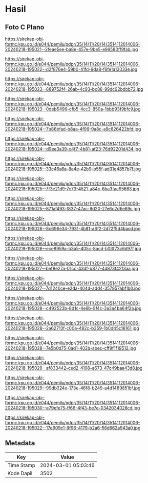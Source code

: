 # Hasil

## Foto C Plano

https://sirekap-obj-formc.kpu.go.id/e044/pemilu/pdpr/35/14/11/20/14/3514112014006-20240218-195021--2feae5ee-ba8e-457e-9be5-e96580ff9fab.jpg

https://sirekap-obj-formc.kpu.go.id/e044/pemilu/pdpr/35/14/11/20/14/3514112014006-20240218-195022--d2f876e4-59b0-41fd-9da8-f6fe1a13033e.jpg

https://sirekap-obj-formc.kpu.go.id/e044/pemilu/pdpr/35/14/11/20/14/3514112014006-20240218-195023--889752f4-26ab-4c93-bc88-99dc92bdbb72.jpg

https://sirekap-obj-formc.kpu.go.id/e044/pemilu/pdpr/35/14/11/20/14/3514112014006-20240218-195023--0deb5496-cfb5-4cc3-850a-1bbb93f9bfc9.jpg

https://sirekap-obj-formc.kpu.go.id/e044/pemilu/pdpr/35/14/11/20/14/3514112014006-20240218-195024--7b86bfad-b8aa-4f96-9a8c-a9c826422bfd.jpg

https://sirekap-obj-formc.kpu.go.id/e044/pemilu/pdpr/35/14/11/20/14/3514112014006-20240218-195024--d9ee3a39-c4f7-4b81-af23-76d92201d434.jpg

https://sirekap-obj-formc.kpu.go.id/e044/pemilu/pdpr/35/14/11/20/14/3514112014006-20240218-195025--33c46a6a-8a4e-42b9-b55f-ad31e4857b7f.jpg

https://sirekap-obj-formc.kpu.go.id/e044/pemilu/pdpr/35/14/11/20/14/3514112014006-20240218-195025--7f3e21d9-7c73-4521-a84c-6ba3fac95663.jpg

https://sirekap-obj-formc.kpu.go.id/e044/pemilu/pdpr/35/14/11/20/14/3514112014006-20240218-195025--871af493-f837-47ac-8d20-27e6c2d6e89c.jpg

https://sirekap-obj-formc.kpu.go.id/e044/pemilu/pdpr/35/14/11/20/14/3514112014006-20240218-195026--8c696e34-7931-4b81-a6f2-2d72f5d4bacd.jpg

https://sirekap-obj-formc.kpu.go.id/e044/pemilu/pdpr/35/14/11/20/14/3514112014006-20240218-195026--ece8959a-b3a5-405c-8acd-b03f73c6d97f.jpg

https://sirekap-obj-formc.kpu.go.id/e044/pemilu/pdpr/35/14/11/20/14/3514112014006-20240218-195027--bef8e27a-01cc-43df-b877-4d873f42f3aa.jpg

https://sirekap-obj-formc.kpu.go.id/e044/pemilu/pdpr/35/14/11/20/14/3514112014006-20240218-195027--7d1240ce-e2da-404d-add4-357957abf1b0.jpg

https://sirekap-obj-formc.kpu.go.id/e044/pemilu/pdpr/35/14/11/20/14/3514112014006-20240218-195028--c492523b-8d1c-4e6b-9f4c-3a3a4ba64f2a.jpg

https://sirekap-obj-formc.kpu.go.id/e044/pemilu/pdpr/35/14/11/20/14/3514112014006-20240218-195028--2a62710f-c00e-492c-b359-1b0d45c18161.jpg

https://sirekap-obj-formc.kpu.go.id/e044/pemilu/pdpr/35/14/11/20/14/3514112014006-20240218-195028--7e5b0d75-0ad1-402b-abec-cff9f1f19512.jpg

https://sirekap-obj-formc.kpu.go.id/e044/pemilu/pdpr/35/14/11/20/14/3514112014006-20240218-195029--af833442-ced2-4108-a673-47c49baa43d8.jpg

https://sirekap-obj-formc.kpu.go.id/e044/pemilu/pdpr/35/14/11/20/14/3514112014006-20240218-195029--99db324e-173e-46f8-b249-a4d1489851bf.jpg

https://sirekap-obj-formc.kpu.go.id/e044/pemilu/pdpr/35/14/11/20/14/3514112014006-20240218-195030--e79efe75-ff66-4f43-be7e-0342034028cd.jpg

https://sirekap-obj-formc.kpu.go.id/e044/pemilu/pdpr/35/14/11/20/14/3514112014006-20240218-195022--17e909c1-8f96-4179-b2a6-56d662a943a0.jpg


## Metadata

| Key        | Value               |
| ---------- | ------------------- |
| Time Stamp | 2024-03-01 05:03:46 |
| Kode Dapil | 3502                |



